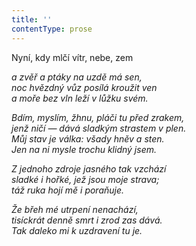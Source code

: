 ```yaml
---
title: ''
contentType: prose
---
```


Nyní, kdy mlčí vítr, nebe, zem

_a zvěř a ptáky na uzdě má sen,  
noc hvězdný vůz posílá kroužit ven  
a moře bez vln leží v lůžku svém._

_Bdím, myslím, žhnu, pláči tu před zrakem,  
jenž ničí — dává sladkým strastem v plen.  
Můj stav je válka: všady hněv a sten.  
Jen na ni mysle trochu klidný jsem._

_Z jednoho zdroje jasného tak vzchází  
sladké i hořké, jež jsou moje strava;  
táž ruka hojí mě i poraňuje._

_Že břeh mé utrpení nenachází,  
tisíckrát denně smrt i zrod zas dává.  
Tak daleko mi k uzdravení tu je._

